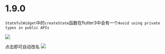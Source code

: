 # 1.9.0

`StatefulWidget`中的`createState`函数在flutter3中会有一个`Avoid using private types in public APIs`

![](https://img.itbug.shop/public%2F2022-06-3003%3A50%3A36%2FJ95bxJ.png)

点击即可自动改名
![](https://img.itbug.shop/public%2F2022-06-3003%3A53%3A16%2FpVwCUG.jpg)
